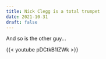 ```yaml
---
title: Nick Clegg is a total trumpet
date: 2021-10-31
draft: false
---
```

And so is the other guy...

{{< youtube pDCtkB1IZWk >}}

